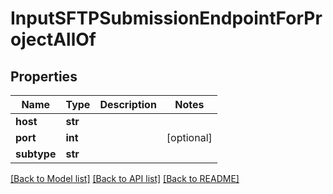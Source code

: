 # InputSFTPSubmissionEndpointForProjectAllOf

## Properties
Name | Type | Description | Notes
------------ | ------------- | ------------- | -------------
**host** | **str** |  | 
**port** | **int** |  | [optional] 
**subtype** | **str** |  | 

[[Back to Model list]](../README.md#documentation-for-models) [[Back to API list]](../README.md#documentation-for-api-endpoints) [[Back to README]](../README.md)


